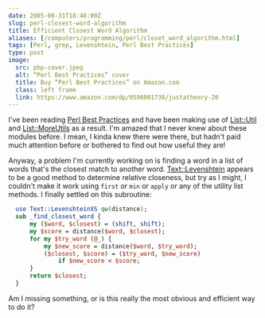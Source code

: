 ```yaml
--- 
date: 2005-08-31T18:48:00Z
slug: perl-closest-word-algorithm
title: Efficient Closest Word Algorithm
aliases: [/computers/programming/perl/closet_word_algorithm.html]
tags: [Perl, grep, Levenshtein, Perl Best Practices]
type: post
image:
  src: pbp-cover.jpeg
  alt: “Perl Best Practices” cover
  title: Buy “Perl Best Practices” on Amazon.com
  class: left frame
  link: https://www.amazon.com/dp/0596001738/justatheory-20
---
```


I've been reading [Perl Best Practices] and have been making use of [List::Util]
and [List::MoreUtils] as a result. I'm amazed that I never knew about these
modules before. I mean, I kinda knew there were there, but hadn't paid much
attention before or bothered to find out how useful they are!

Anyway, a problem I'm currently working on is finding a word in a list of words
that's the closest match to another word. [Text::Levenshtein] appears to be a
good method to determine relative closeness, but try as I might, I couldn't make
it work using `first` or `min` or `apply` or any of the utility list methods. I
finally settled on this subroutine:

``` perl
  use Text::LevenshteinXS qw(distance);
  sub _find_closest_word {
      my ($word, $closest) = (shift, shift);
      my $score = distance($word, $closest);
      for my $try_word (@_) {
          my $new_score = distance($word, $try_word);
          ($closest, $score) = ($try_word, $new_score)
              if $new_score < $score;
      }
      return $closest;
  }
```

Am I missing something, or is this really the most obvious and efficient way to
do it?

  [Perl Best Practices]: https://www.amazon.com/exec/obidos/ASIN/0596001738/justatheory-20
    "Buy “Perl Best Practices” on Amazon.com"
  [List::Util]: https://metacpan.org/dist/List-Util/ "List::Util on CPAN"
  [List::MoreUtils]: https://metacpan.org/dist/List-MoreUtils/
    "List::MoreUtils on CPAN"
  [Text::Levenshtein]: https://metacpan.org/dist/Text-Levenshtein/
    "Text::Levenshtein on CPAN"
